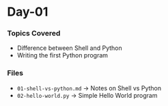 # Day-01

### Topics Covered
- Difference between Shell and Python
- Writing the first Python program

### Files
- `01-shell-vs-python.md` → Notes on Shell vs Python
- `02-hello-world.py` → Simple Hello World program